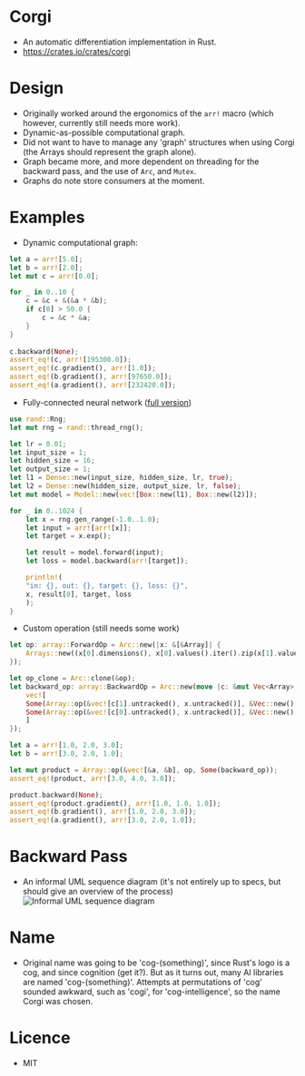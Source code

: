 # Corgi
* An automatic differentiation implementation in Rust.
* https://crates.io/crates/corgi

# Design
* Originally worked around the ergonomics of the `arr!` macro (which however, currently still needs more work).
* Dynamic-as-possible computational graph.
* Did not want to have to manage any 'graph' structures when using Corgi (the Arrays should represent the graph alone).
* Graph became more, and more dependent on threading for the backward pass, and the use of `Arc`, and `Mutex`.
* Graphs do note store consumers at the moment.

# Examples
* Dynamic computational graph:
```rust
let a = arr![5.0];
let b = arr![2.0];
let mut c = arr![0.0];

for _ in 0..10 {
    c = &c + &(&a * &b);
    if c[0] > 50.0 {
        c = &c * &a;
    }
}
 
c.backward(None);
assert_eq!(c, arr![195300.0]);
assert_eq!(c.gradient(), arr![1.0]);
assert_eq!(b.gradient(), arr![97650.0]);
assert_eq!(a.gradient(), arr![232420.0]);
```
* Fully-connected neural network ([full version](https://github.com/patricksongzy/corgi/blob/main/examples/custom.rs))
```rust
use rand::Rng;
let mut rng = rand::thread_rng();

let lr = 0.01;
let input_size = 1;
let hidden_size = 16;
let output_size = 1;
let l1 = Dense::new(input_size, hidden_size, lr, true);
let l2 = Dense::new(hidden_size, output_size, lr, false);
let mut model = Model::new(vec![Box::new(l1), Box::new(l2)]);

for _ in 0..1024 {
    let x = rng.gen_range(-1.0..1.0);
    let input = arr![arr![x]];
    let target = x.exp();

    let result = model.forward(input);
    let loss = model.backward(arr![target]);

    println!(
	"in: {}, out: {}, target: {}, loss: {}",
	x, result[0], target, loss
    );
}
```
* Custom operation (still needs some work)
```rust
let op: array::ForwardOp = Arc::new(|x: &[&Array]| {
    Arrays::new((x[0].dimensions(), x[0].values().iter().zip(x[1].values()).map(|(x, y)| x * y).collect::<Vec<Float>>()))
});

let op_clone = Arc::clone(&op);
let backward_op: array::BackwardOp = Arc::new(move |c: &mut Vec<Array>, x: &mut Array| {
    vec![
	Some(Array::op(&vec![c[1].untracked(), x.untracked()], &Vec::new(), Arc::clone(&op_clone), None)),
	Some(Array::op(&vec![c[0].untracked(), x.untracked()], &Vec::new(), Arc::clone(&op_clone), None)),
    ]
});

let a = arr![1.0, 2.0, 3.0];
let b = arr![3.0, 2.0, 1.0];

let mut product = Array::op(&vec![&a, &b], op, Some(backward_op));
assert_eq!(product, arr![3.0, 4.0, 3.0]);

product.backward(None);
assert_eq!(product.gradient(), arr![1.0, 1.0, 1.0]);
assert_eq!(b.gradient(), arr![1.0, 2.0, 3.0]);
assert_eq!(a.gradient(), arr![3.0, 2.0, 1.0]);
```

# Backward Pass
* An informal UML sequence diagram (it's not entirely up to specs, but should give an overview of the process)
![Informal UML sequence diagram](https://raw.githubusercontent.com/patricksongzy/corgi/main/images/sequence.svg?sanitize=true)

# Name
* Original name was going to be 'cog-(something)', since Rust's logo is a cog, and since cognition (get it?).
But as it turns out, many AI libraries are named 'cog-(something)'. Attempts at permutations of 'cog' sounded awkward, such as 'cogi', for 'cog-intelligence',
so the name Corgi was chosen.

# Licence
* MIT
